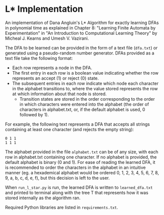 # L* Implementation

An implementation of Dana Angluin's L* Algorithm for exactly learning DFAs in polynomial time as explained in Chapter 8: "Learning Finite Automata by Experimentation" in "An Introduction to Computational Learning Theory" by Micheal J. Kearns and Umesh V. Vazirani.

The DFA to be learned can be provided in the form of a text file (`dfa.txt`) or generated using a pseudo-random number generator. DFAs provided as a text file take the following format:
* Each row represents a node in the DFA.
* The first entry in each row is a boolean value indicating whether the row represents an accept (1) or reject (0) state.
* The subsequent entries in each row indicate which node each character in the alphabet transitions to, where the value stored represents the row at which information about that node is stored.
    * Transition states are stored in the order corresponding to the order in which characters were entered into the alphabet (the order of characters in alphabet.txt, or, if the default alphabet is used, 0 followed by 1).

For example, the following text represents a DFA that accepts all strings containing at least one character (and rejects the empty string):
```
0 1 1
1 1 1
```

The alphabet provided in the file `alphabet.txt` can be of any size, with each row in alphabet.txt containing one character. If no alphabet is provided, the default alphabet is binary (0 and 1). For ease of reading the learned DFA, it is recommended to order the characters in the alphabet in an intuitive manner (eg. a hexademical alphabet would be ordered 0, 1, 2, 3, 4, 5, 6, 7, 8, 9, a, b, c, d, e, f), but this decision is left to the user.

When `run_l_star.py` is run, the learned DFA is written to `learned_dfa.txt` and printed to terminal along with the tree T that represents how it was stored internally as the algorithm ran.

Required Python libraries are listed in `requirements.txt`.
